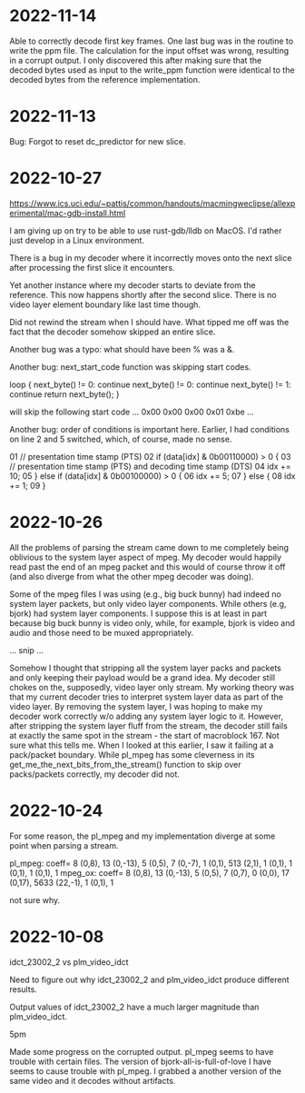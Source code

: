 # 2022-11-14

Able to correctly decode first key frames. One last bug was in the routine to write the ppm file. The calculation for the input offset was wrong, resulting in a corrupt output. I only discovered this after making sure that the decoded bytes used as input to the write_ppm function were identical to the decoded bytes from the reference implementation.

# 2022-11-13

Bug: Forgot to reset dc_predictor for new slice.

# 2022-10-27

https://www.ics.uci.edu/~pattis/common/handouts/macmingweclipse/allexperimental/mac-gdb-install.html

I am giving up on try to be able to use rust-gdb/lldb on MacOS. I'd rather just develop in a Linux environment.

There is a bug in my decoder where it incorrectly moves onto the next slice after processing the first slice it encounters.

Yet another instance where my decoder starts to deviate from the reference. This now happens shortly after the second slice. There is no video layer element boundary like last time though.

Did not rewind the stream when I should have. What tipped me off was the fact that the decoder somehow skipped an entire slice.

Another bug was a typo: what should have been % was a &.

Another bug: next_start_code function was skipping start codes.

loop {
  next_byte() != 0: continue
  next_byte() != 0: continue
  next_byte() != 1: continue
  return next_byte();
}

will skip the following start code ... 0x00 0x00 0x00 0x01 0xbe ...

Another bug: order of conditions is important here. Earlier, I had
conditions on line 2 and 5 switched, which, of course, made no sense.

01    // presentation time stamp (PTS)
02    if (data[idx] & 0b00110000) > 0 {
03        // presentation time stamp (PTS) and decoding time stamp (DTS)
04        idx += 10;
05    } else if (data[idx] & 0b00100000) > 0 {
06        idx += 5;
07    } else {
08        idx += 1;
09    }

# 2022-10-26

All the problems of parsing the stream came down to me completely being oblivious to the system layer aspect of mpeg. My decoder would happily read past the end of an mpeg packet and this would of course throw it off (and also diverge from what the other mpeg decoder was doing).

Some of the mpeg files I was using (e.g., big buck bunny) had indeed no system layer packets, but only video layer components. While others (e.g, bjork) had system layer components. I suppose this is at least in part because big buck bunny is video only, while, for example, bjork is video and audio and those need to be muxed appropriately.

... snip ...

Somehow I thought that stripping all the system layer packs and packets and only keeping their payload would be a grand idea. My decoder still chokes on the, supposedly, video layer only stream. My working theory was that my current decoder tries to interpret system layer data as part of the video layer. By removing the system layer, I was hoping to make my decoder work correctly w/o adding any system layer logic to it. However, after stripping the system layer fluff from the stream, the decoder still fails at exactly the same spot in the stream - the start of macroblock 167. Not sure what this tells me. When I looked at this earlier, I saw it failing at a pack/packet boundary. While pl_mpeg has some cleverness in its get_me_the_next_bits_from_the_stream() function to skip over packs/packets correctly, my decoder did not.

# 2022-10-24

For some reason, the pl_mpeg and my implementation diverge at some
point when parsing a stream.

pl_mpeg: coeff= 8 (0,8), 13 (0,-13), 5 (0,5), 7 (0,-7), 1 (0,1), 513 (2,1), 1 (0,1), 1 (0,1), 1 (0,1), 1 
mpeg_ox: coeff= 8 (0,8), 13 (0,-13), 5 (0,5), 7 (0,7), 0 (0,0), 17 (0,17), 5633 (22,-1), 1 (0,1), 1

not sure why.

# 2022-10-08

idct_23002_2 vs plm_video_idct

Need to figure out why idct_23002_2 and plm_video_idct produce
different results.

Output values of idct_23002_2 have a much larger magnitude than
plm_video_idct.

5pm

Made some progress on the corrupted output. pl_mpeg seems to have
trouble with certain files. The version of bjork-all-is-full-of-love I
have seems to cause trouble with pl_mpeg. I grabbed a another version
of the same video and it decodes without artifacts.
